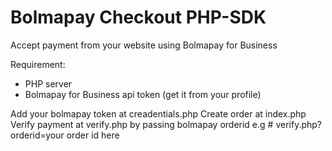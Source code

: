 # Bolmapay Checkout PHP-SDK
Accept payment from your website using Bolmapay for Business

Requirement:
* PHP server
* Bolmapay for Business api token (get it from your profile)

Add your bolmapay token at creadentials.php
Create order at index.php
Verify payment at verify.php by passing bolmapay orderid
e.g # verify.php?orderid=your order id here

